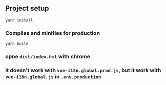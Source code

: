 ## Project setup

```
yarn install
```

### Compiles and minifies for production

```
yarn build
```

### opne `dist/index.hml` with chrome

### it doesn't work with `vue-i18n.global.prod.js`, but it work with `vue-i18n.global.js` in `.env.production`

